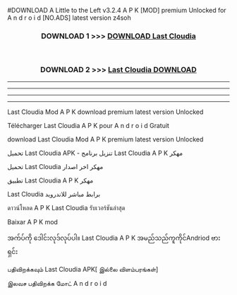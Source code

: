 #DOWNLOAD A Little to the Left v3.2.4 A P K [MOD] premium Unlocked for A n d r o i d [NO.ADS] latest version z4soh 



<div align="center">

<h3>DOWNLOAD 1 >>> <a href="https://downloadmod1.web.app/?judul=Last Cloudia ">DOWNLOAD Last Cloudia </a></h3><br>

<h3>DOWNLOAD 2 >>> <a href="https://downloadmod1.web.app/?judul=Last Cloudia ">Last Cloudia  DOWNLOAD </a></h3>

</div>


----------------------------------------------------------

----------------------------------------------------------

----------------------------------------------------------

----------------------------------------------------------


Last Cloudia  Mod A P K download premium latest version Unlocked

Télécharger Last Cloudia  A P K pour A n d r o i d Gratuit

download Last Cloudia  Mod A P K premium latest version Unlocked

تحميل Last Cloudia  APK - تنزيل برنامج Last Cloudia  A P K مهكر

تحميل Last Cloudia  مهكر اخر اصدار

تطبيق Last Cloudia  A P K مهكر

Last Cloudia  برابط مباشر للاندرويد

ดาวน์โหลด A P K Last Cloudia  รับเวอร์ชันล่าสุด

Baixar A P K mod

အက်ပ်ကို ဒေါင်းလုဒ်လုပ်ပါ။ Last Cloudia  A P K အမည်သည်ကူကိုင်Andriod ဗားရှင်း

பதிவிறக்கவும் Last Cloudia  APK[ இல்லை விளம்பரங்கள்] 
 
இலவச பதிவிறக்க மோட் A n d r o i d



